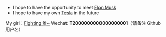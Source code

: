 - I hope to have the opportunity to meet [Elon Musk](https://twitter.com/elonmusk)
- I hope to have my own [Tesla](https://www.tesla.com) in the future

My girl：[Fighting 维~](https://github.com/Fightingweiwei)
Wechat: **T2000000000000000001**（请备注 Github 用户名）
